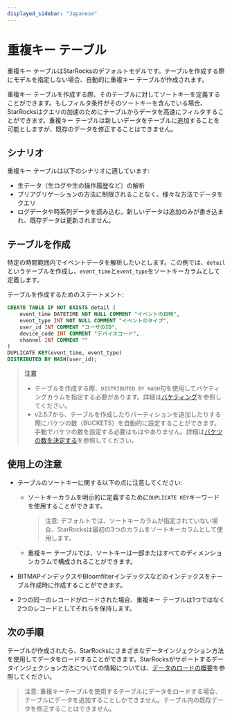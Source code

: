 ```yaml
---
displayed_sidebar: "Japanese"
---
```


# 重複キー テーブル

重複キー テーブルはStarRocksのデフォルトモデルです。テーブルを作成する際にモデルを指定しない場合、自動的に重複キー テーブルが作成されます。

重複キー テーブルを作成する際、そのテーブルに対してソートキーを定義することができます。もしフィルタ条件がそのソートキーを含んでいる場合、StarRocksはクエリの加速のためにテーブルからデータを高速にフィルタすることができます。重複キー テーブルは新しいデータをテーブルに追加することを可能としますが、既存のデータを修正することはできません。

## シナリオ

重複キー テーブルは以下のシナリオに適しています:

- 生データ（生ログや生の操作履歴など）の解析
- プリアグリゲーションの方法に制限されることなく、様々な方法でデータをクエリ
- ログデータや時系列データを読み込む。新しいデータは追加のみが書き込まれ、既存データは更新されません。

## テーブルを作成

特定の時間範囲内でイベントデータを解析したいとします。この例では、`detail`というテーブルを作成し、`event_time`と`event_type`をソートキーカラムとして定義します。

テーブルを作成するためのステートメント:

```SQL
CREATE TABLE IF NOT EXISTS detail (
    event_time DATETIME NOT NULL COMMENT "イベントの日時",
    event_type INT NOT NULL COMMENT "イベントのタイプ",
    user_id INT COMMENT "ユーザのID",
    device_code INT COMMENT "デバイスコード",
    channel INT COMMENT ""
)
DUPLICATE KEY(event_time, event_type)
DISTRIBUTED BY HASH(user_id);
```

> **注意**
>
> - テーブルを作成する際、`DISTRIBUTED BY HASH`句を使用してバケティングカラムを指定する必要があります。詳細は[バケティング](../Data_distribution.md#design-partitioning-and-bucketing-rules)を参照してください。
> - v2.5.7から、テーブルを作成したりパーティションを追加したりする際にバケツの数（BUCKETS）を自動的に設定することができます。手動でバケツの数を設定する必要はもはやありません。詳細は[バケツの数を決定する](../Data_distribution.md#determine-the-number-of-buckets)を参照してください。

## 使用上の注意

- テーブルのソートキーに関する以下の点に注意してください:
  - ソートキーカラムを明示的に定義するために`DUPLICATE KEY`キーワードを使用することができます。

    > 注意: デフォルトでは、ソートキーカラムが指定されていない場合、StarRocksは最初の3つのカラムをソートキーカラムとして使用します。

  - 重複キー テーブルでは、ソートキーは一部またはすべてのディメンションカラムで構成されることができます。

- BITMAPインデックスやBloomfilterインデックスなどのインデックスをテーブル作成時に作成することができます。

- 2つの同一のレコードがロードされた場合、重複キー テーブルは1つではなく2つのレコードとしてそれらを保持します。

## 次の手順

テーブルが作成されたら、StarRocksにさまざまなデータインジェクション方法を使用してデータをロードすることができます。StarRocksがサポートするデータインジェクション方法についての情報については、[データのロードの概要](../../loading/Loading_intro.md)を参照してください。
> 注意: 重複キーテーブルを使用するテーブルにデータをロードする場合、テーブルにデータを追加することしかできません。テーブル内の既存データを修正することはできません。